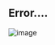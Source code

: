 ## Error....
![image](https://user-images.githubusercontent.com/75117366/198504973-16ec922a-2004-4659-807d-20de797f172a.png)
